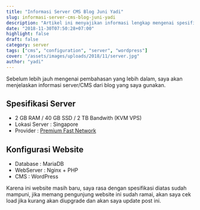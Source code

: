 ```yaml
---
title: "Informasi Server CMS Blog Juni Yadi"
slug: informasi-server-cms-blog-juni-yadi
description: "Artikel ini menyajikan informasi lengkap mengenai spesifikasi server, konfigurasi website, dan setup CMS yang digunakan untuk mengelola blog Juni Yadi secara optimal."
date: "2018-11-30T07:50:28+07:00"
highlight: false
draft: false
category: server
tags: ["cms", "configuration", "server", "wordpress"]
cover: "/assets/images/uploads/2018/11/server.jpg"
author: "yadi"
---
```


Sebelum lebih jauh mengenai pembahasan yang lebih dalam, saya akan menjelaskan informasi server/CMS dari blog yang saya gunakan.

## Spesifikasi Server

- 2 GB RAM / 40 GB SSD / 2 TB Bandwith (KVM VPS)
- Lokasi Server : Singapore
- Provider : [Premium Fast Network](https://www.premiumfast.net)

## Konfigurasi Website

- Database : MariaDB
- WebServer : Nginx + PHP
- CMS : WordPress

Karena ini website masih baru, saya rasa dengan spesifikasi diatas sudah mampuni, jika memang pengunjung website ini sudah ramai, akan saya cek load jika kurang akan diupgrade dan akan saya update post ini.
